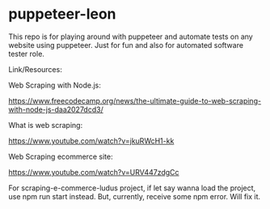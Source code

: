 # puppeteer-leon

This repo is for playing around with puppeteer and automate tests on any website using puppeteer. Just for fun and also for automated software tester role. 

Link/Resources:

Web Scraping with Node.js:

https://www.freecodecamp.org/news/the-ultimate-guide-to-web-scraping-with-node-js-daa2027dcd3/

What is web scraping:

https://www.youtube.com/watch?v=jkuRWcH1-kk

Web Scraping ecommerce site:

https://www.youtube.com/watch?v=URV447zdgCc

For scraping-e-commerce-ludus project, if let say wanna load the project, use npm run start instead. But, currently, receive some npm error. Will fix it.
